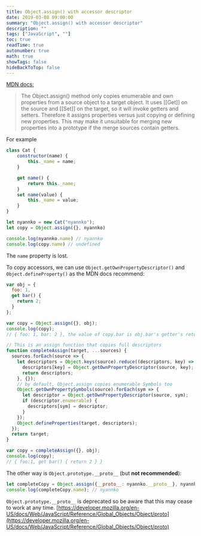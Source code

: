 ```yaml
---
title: Object.assign() with accessor descriptor
date: 2019-03-08 09:00:00
summary: "Object.assign() with accessor descriptor"
description: ""
tags: ["JavaScript", ""]
toc: true
readTime: true
autonumber: true
math: true
showTags: false
hideBackToTop: false
---
```

[MDN docs:](https://developer.mozilla.org/en-US/docs/Web/JavaScript/Reference/Global_Objects/Object/assign#Copying_accessors)
>The Object.assign() method only copies enumerable and own properties from a source object to a target object. It uses [[Get]] on the source and [[Set]] on the target, so it will invoke getters and setters. Therefore it assigns properties versus just copying or defining new properties. This may make it unsuitable for merging new properties into a prototype if the merge sources contain getters.

For example

```js
class Cat {
    constructor(name) {
        this._name = name;
    }

    get name() {
        return this._name;
    }
    set name(value) {
        this._name = value;
    }
}

let nyannko = new Cat("nyannko");
let copy = Object.assign({}, nyannko)

console.log(nyannko.name) // nyannko
console.log(copy.name) // undefined
```

The `name` property is lost. 

<!--more-->

To copy accessors, we can use `Object.getOwnPropertyDescriptor()` and `Object.defineProperty()` as the MDN docs recommend:

```js
var obj = {
  foo: 1,
  get bar() {
    return 2;
  }
};

var copy = Object.assign({}, obj); 
console.log(copy); 
// { foo: 1, bar: 2 }, the value of copy.bar is obj.bar's getter's return value.

// This is an assign function that copies full descriptors
function completeAssign(target, ...sources) {
  sources.forEach(source => {
    let descriptors = Object.keys(source).reduce((descriptors, key) => {
      descriptors[key] = Object.getOwnPropertyDescriptor(source, key);
      return descriptors;
    }, {});
    // by default, Object.assign copies enumerable Symbols too
    Object.getOwnPropertySymbols(source).forEach(sym => {
      let descriptor = Object.getOwnPropertyDescriptor(source, sym);
      if (descriptor.enumerable) {
        descriptors[sym] = descriptor;
      }
    });
    Object.defineProperties(target, descriptors);
  });
  return target;
}

var copy = completeAssign({}, obj);
console.log(copy);
// { foo:1, get bar() { return 2 } }
```

The other way is `Object.prototype.__proto__` (but **not recommended**): 

```js
let completeCopy = Object.assign({__proto__: nyannko.__proto__}, nyannko);
console.log(completeCopy.name); // nyannko
```

`Object.prototype.__proto__` is deprecated so be aware that this may cease to work at any time. 
[https://developer.mozilla.org/en-US/docs/Web/JavaScript/Reference/Global_Objects/Object/proto](https://developer.mozilla.org/en-US/docs/Web/JavaScript/Reference/Global_Objects/Object/proto)
